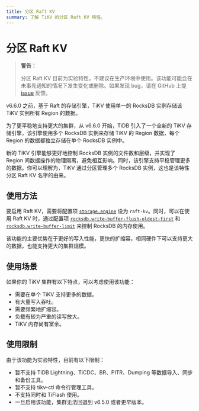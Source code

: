 ```yaml
---
title: 分区 Raft KV
summary: 了解 TiKV 的分区 Raft KV 特性。
---
```


# 分区 Raft KV

> **警告：**
>
> 分区 Raft KV 目前为实验特性，不建议在生产环境中使用。该功能可能会在未事先通知的情况下发生变化或删除。如果发现 bug，请在 GitHub 上提 [issue](https://github.com/pingcap/tidb/issues) 反馈。

v6.6.0 之前，基于 Raft 的存储引擎，TiKV 使用单一的 RocksDB 实例存储该 TiKV 实例所有 Region 的数据。

为了更平稳地支持更大的集群，从 v6.6.0 开始，TiDB 引入了一个全新的 TiKV 存储引擎，该引擎使用多个 RocksDB 实例来存储 TiKV 的 Region 数据，每个 Region 的数据都独立存储在单个 RocksDB 实例中。

新的 TiKV 引擎能够更好地控制 RocksDB 实例的文件数和层级，并实现了 Region 间数据操作的物理隔离，避免相互影响。同时，该引擎支持平稳管理更多的数据。你可以理解为，TiKV 通过分区管理多个 RocksDB 实例，这也是该特性分区 Raft KV 名字的由来。

## 使用方法

要启用 Raft KV，需要将配置项 [`storage.engine`](/tikv-configuration-file.md#storageengine-从-v660-版本开始引入) 设为 `raft-kv`。同时，可以在使用 Raft KV 时，通过配置项 [`rocksdb.write-buffer-flush-oldest-first`](/tikv-configuration-file.md#rocksdbwrite-buffer-flush-oldest-first-从-v660-版本开始引入) 和 [`rocksdb.write-buffer-limit`](/tikv-configuration-file.md#rocksdbwrite-buffer-limit-从-v660-版本开始引入) 来控制 RocksDB 的内存使用。

该功能的主要优势在于更好的写入性能，更快的扩缩容，相同硬件下可以支持更大的数据，也能支持更大的集群规模。

## 使用场景

如果你的 TiKV 集群有以下特点，可以考虑使用该功能：

* 需要在单个 TiKV 支持更多的数据。
* 有大量写入吞吐。
* 需要频繁地扩缩容。
* 负载有较为严重的读写放大。
* TiKV 内存尚有富余。

## 使用限制

由于该功能为实验特性，目前有以下限制：

* 暂不支持 TiDB Lightning、TiCDC、BR、PITR、Dumping 等数据导入、同步和备份工具。
* 暂不支持 tikv-ctl 命令行管理工具。
* 不支持同时和 TiFlash 使用。
* 一旦启用该功能，集群无法回退到 v6.5.0 或者更早版本。
